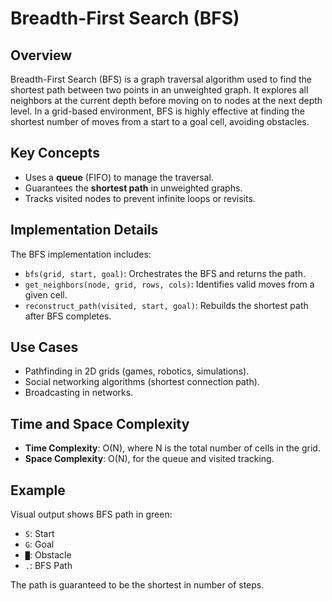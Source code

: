 # Breadth-First Search (BFS)

## Overview

Breadth-First Search (BFS) is a graph traversal algorithm used to find the shortest path between two points in an unweighted graph. It explores all neighbors at the current depth before moving on to nodes at the next depth level. In a grid-based environment, BFS is highly effective at finding the shortest number of moves from a start to a goal cell, avoiding obstacles.

## Key Concepts

- Uses a **queue** (FIFO) to manage the traversal.
- Guarantees the **shortest path** in unweighted graphs.
- Tracks visited nodes to prevent infinite loops or revisits.

## Implementation Details

The BFS implementation includes:
- `bfs(grid, start, goal)`: Orchestrates the BFS and returns the path.
- `get_neighbors(node, grid, rows, cols)`: Identifies valid moves from a given cell.
- `reconstruct_path(visited, start, goal)`: Rebuilds the shortest path after BFS completes.

## Use Cases

- Pathfinding in 2D grids (games, robotics, simulations).
- Social networking algorithms (shortest connection path).
- Broadcasting in networks.

## Time and Space Complexity

- **Time Complexity**: O(N), where N is the total number of cells in the grid.
- **Space Complexity**: O(N), for the queue and visited tracking.

## Example

Visual output shows BFS path in green:
- `S`: Start
- `G`: Goal
- `█`: Obstacle
- `.`: BFS Path

The path is guaranteed to be the shortest in number of steps.
